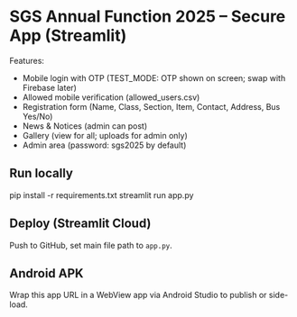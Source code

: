 # SGS Annual Function 2025 – Secure App (Streamlit)

Features:
- Mobile login with OTP (TEST_MODE: OTP shown on screen; swap with Firebase later)
- Allowed mobile verification (allowed_users.csv)
- Registration form (Name, Class, Section, Item, Contact, Address, Bus Yes/No)
- News & Notices (admin can post)
- Gallery (view for all; uploads for admin only)
- Admin area (password: sgs2025 by default)

## Run locally
pip install -r requirements.txt
streamlit run app.py

## Deploy (Streamlit Cloud)
Push to GitHub, set main file path to `app.py`.

## Android APK
Wrap this app URL in a WebView app via Android Studio to publish or side-load.
